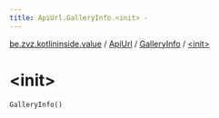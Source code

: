 ```yaml
---
title: ApiUrl.GalleryInfo.<init> - 
---
```


[be.zvz.kotlininside.value](../../index.html) / [ApiUrl](../index.html) / [GalleryInfo](index.html) / [&lt;init&gt;](./-init-.html)

# &lt;init&gt;

`GalleryInfo()`